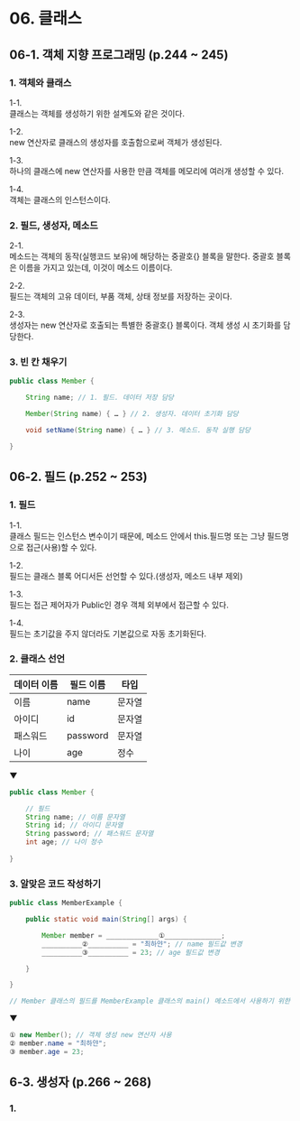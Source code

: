 # 06. 클래스

## 06-1. 객체 지향 프로그래밍 (p.244 ~ 245)

### 1. 객체와 클래스

1-1.  
클래스는 객체를 생성하기 위한 설계도와 같은 것이다.

1-2.  
new 연산자로 클래스의 생성자를 호출함으로써 객체가 생성된다.

1-3.  
하나의 클래스에 new 연산자를 사용한 만큼 객체를 메모리에 여러개 생성할 수 있다.

1-4.  
객체는 클래스의 인스턴스이다.

### 2. 필드, 생성자, 메소드

2-1.  
메소드는 객체의 동작(실행코드 보유)에 해당하는 중괄호{} 블록을 말한다. 중괄호 블록은 이름을 가지고 있는데, 이것이 메소드 이름이다.

2-2.  
필드는 객체의 고유 데이터, 부품 객체, 상태 정보를 저장하는 곳이다.

2-3.  
생성자는 new 연산자로 호출되는 특별한 중괄호{} 블록이다. 객체 생성 시 초기화를 담당한다.

### 3. 빈 칸 채우기
``` java
public class Member {

    String name; // 1. 필드. 데이터 저장 담당

    Member(String name) { … } // 2. 생성자. 데이터 초기화 담당

    void setName(String name) { … } // 3. 메소드. 동작 실행 담당

}
```

## 06-2. 필드 (p.252 ~ 253)

### 1. 필드

1-1.  
클래스 필드는 인스턴스 변수이기 때문에, 메소드 안에서 this.필드명 또는 그냥 필드명으로 접근(사용)할 수 있다.

1-2.  
필드는 클래스 블록 어디서든 선언할 수 있다.(생성자, 메소드 내부 제외)

1-3.  
필드는 접근 제어자가 Public인 경우 객체 외부에서 접근할 수 있다. 

1-4.  
필드는 초기값을 주지 않더라도 기본값으로 자동 초기화된다.

### 2. 클래스 선언

| 데이터 이름 | 필드 이름 | 타입  |
|-------------|-----------|-------|
| 이름        | name      | 문자열 |
| 아이디      | id        | 문자열 |
| 패스워드    | password  | 문자열 |
| 나이        | age       | 정수  |

▼
``` java
public class Member {

    // 필드
    String name; // 이름 문자열
    String id; // 아이디 문자열
    String password; // 패스워드 문자열
    int age; // 나이 정수
    
}
```

### 3. 알맞은 코드 작성하기
``` java
public class MemberExample {

    public static void main(String[] args) {

        Member member = _____________①______________;
        __________②__________ = "최하얀"; // name 필드값 변경
        __________③__________ = 23; // age 필드값 변경

    }

}

// Member 클래스의 필드를 MemberExample 클래스의 main() 메소드에서 사용하기 위한 코드 작성하기
```
▼
``` java
① new Member(); // 객체 생성 new 연산자 사용
② member.name = "최하얀";
③ member.age = 23;
```

## 6-3. 생성자 (p.266 ~ 268)

### 1. 